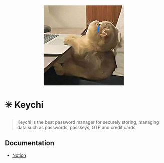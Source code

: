 <div align="center"><img src="./.docs/img/cover.jpg" height="256" /></div>

# ✳️ Keychi

> Keychi is the best password manager for securely storing, managing data such as passwords, passkeys, OTP and credit cards.

## Documentation

- [Notion](https://www.notion.so/dynonguyen/Keychi-8631d1fdd1b848d2be6f2096927d5ae9?pvs=4)
